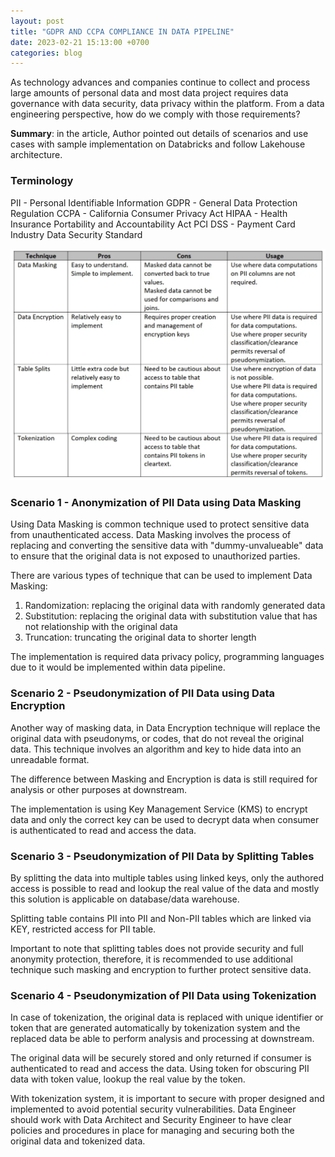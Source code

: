 ```yaml
---
layout: post
title: "GDPR AND CCPA COMPLIANCE IN DATA PIPELINE"
date: 2023-02-21 15:13:00 +0700
categories: blog
---
```


As technology advances and companies continue to collect and process large amounts of personal data and most data project requires data governance with data security, data privacy within the platform. From a data engineering perspective, how do we comply with those requirements?

**Summary**: in the article, Author pointed out details of scenarios and use cases with sample implementation on Databricks and follow Lakehouse architecture.

### Terminology

PII - Personal Identifiable Information
GDPR - General Data Protection Regulation
CCPA - California Consumer Privacy Act
HIPAA - Health Insurance Portability and Accountability Act
PCI DSS - Payment Card Industry Data Security Standard

![alt text](/images/post/gdpr-ccpa.png "Data Privacy")

### **Scenario 1** - Anonymization of PII Data using Data Masking

Using Data Masking is common technique used to protect sensitive data from unauthenticated access. Data Masking involves the process of replacing and converting the sensitive data with "dummy-unvalueable" data to ensure that the original data is not exposed to unauthorized parties.

There are various types of technique that can be used to implement Data Masking:

1. Randomization: replacing the original data with randomly generated data
2. Substitution: replacing the original data with substitution value that has not relationship with the original data
3. Truncation: truncating the original data to shorter length

The implementation is required data privacy policy, programming languages due to it would be implemented within data pipeline.

### **Scenario 2** - Pseudonymization of PII Data using Data Encryption

Another way of masking data, in Data Encryption technique will replace the original data with pseudonyms, or codes, that do not reveal the original data. This technique involves an algorithm and key to hide data into an unreadable format.

The difference between Masking and Encryption is data is still required for analysis or other purposes at downstream.

The implementation is using Key Management Service (KMS) to encrypt data and only the correct key can be used to decrypt data when consumer is authenticated to read and access the data.

### **Scenario 3** - Pseudonymization of PII Data by Splitting Tables

By splitting the data into multiple tables using linked keys, only the authored access is possible to read and lookup the real value of the data and mostly this solution is applicable on database/data warehouse.

Splitting table contains PII into PII and Non-PII tables which are linked via KEY, restricted access for PII table.

Important to note that splitting tables does not provide security and full anonymity protection, therefore, it is recommended to use additional technique such masking and encryption to further protect sensitive data.

### **Scenario 4** - Pseudonymization of PII Data using Tokenization

In case of tokenization, the original data is replaced with unique identifier or token that are generated automatically by tokenization system and the replaced data be able to perform analysis and processing at downstream.

The original data will be securely stored and only returned if consumer is authenticated to read and access the data. Using token for obscuring PII data with token value, lookup the real value by the token.

With tokenization system, it is important to secure with proper designed and implemented to avoid potential security vulnerabilities. Data Engineer should work with Data Architect and Security Engineer to have clear policies and procedures in place for managing and securing both the original data and tokenized data.
